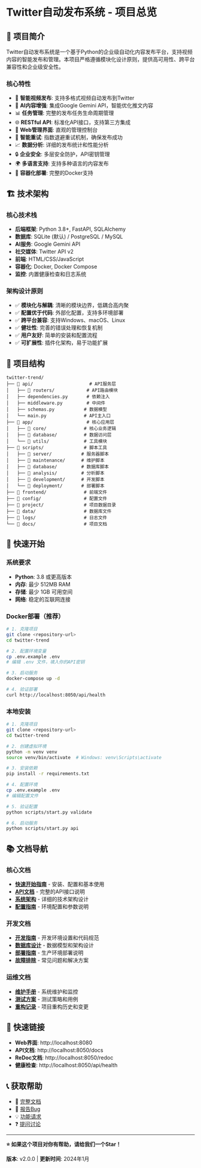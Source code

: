 # Twitter自动发布系统 - 项目总览

## 🌟 项目简介

Twitter自动发布系统是一个基于Python的企业级自动化内容发布平台，支持视频内容的智能发布和管理。本项目严格遵循模块化设计原则，提供高可用性、跨平台兼容性和企业级安全性。

### 核心特性
- 🎥 **智能视频发布**: 支持多格式视频自动发布到Twitter
- 🤖 **AI内容增强**: 集成Google Gemini API，智能优化推文内容
- 📊 **任务管理**: 完整的发布任务生命周期管理
- 🌐 **RESTful API**: 标准化API接口，支持第三方集成
- 📱 **Web管理界面**: 直观的管理控制台
- 🔄 **智能重试**: 指数退避重试机制，确保发布成功
- 📈 **数据分析**: 详细的发布统计和性能分析
- 🔒 **企业安全**: 多层安全防护，API密钥管理
- 🌍 **多语言支持**: 支持多种语言的内容发布
- 🐳 **容器化部署**: 完整的Docker支持

## 🏗️ 技术架构

### 核心技术栈
- **后端框架**: Python 3.8+, FastAPI, SQLAlchemy
- **数据库**: SQLite (默认) / PostgreSQL / MySQL
- **AI服务**: Google Gemini API
- **社交媒体**: Twitter API v2
- **前端**: HTML/CSS/JavaScript
- **容器化**: Docker, Docker Compose
- **监控**: 内置健康检查和日志系统

### 架构设计原则
- ✅ **模块化与解耦**: 清晰的模块边界，低耦合高内聚
- ✅ **配置优于代码**: 外部化配置，支持多环境部署
- ✅ **跨平台兼容**: 支持Windows、macOS、Linux
- ✅ **健壮性**: 完善的错误处理和恢复机制
- ✅ **用户友好**: 简单的安装和配置流程
- ✅ **可扩展性**: 插件化架构，易于功能扩展

## 📁 项目结构

```
twitter-trend/
├── 📁 api/                     # API服务层
│   ├── 📁 routers/            # API路由模块
│   ├── dependencies.py       # 依赖注入
│   ├── middleware.py         # 中间件
│   ├── schemas.py           # 数据模型
│   └── main.py              # API主入口
├── 📁 app/                    # 核心应用层
│   ├── 📁 core/              # 核心业务逻辑
│   ├── 📁 database/          # 数据访问层
│   └── 📁 utils/             # 工具模块
├── 📁 scripts/               # 脚本工具
│   ├── 📁 server/           # 服务器脚本
│   ├── 📁 maintenance/      # 维护脚本
│   ├── 📁 database/         # 数据库脚本
│   ├── 📁 analysis/         # 分析脚本
│   ├── 📁 development/      # 开发脚本
│   └── 📁 deployment/       # 部署脚本
├── 📁 frontend/              # 前端文件
├── 📁 config/                # 配置文件
├── 📁 project/               # 项目数据目录
├── 📁 data/                  # 数据库文件
├── 📁 logs/                  # 日志文件
└── 📁 docs/                  # 项目文档
```

## 🚀 快速开始

### 系统要求
- **Python**: 3.8 或更高版本
- **内存**: 最少 512MB RAM
- **存储**: 最少 1GB 可用空间
- **网络**: 稳定的互联网连接

### Docker部署（推荐）

```bash
# 1. 克隆项目
git clone <repository-url>
cd twitter-trend

# 2. 配置环境变量
cp .env.example .env
# 编辑 .env 文件，填入你的API密钥

# 3. 启动服务
docker-compose up -d

# 4. 验证部署
curl http://localhost:8050/api/health
```

### 本地安装

```bash
# 1. 克隆项目
git clone <repository-url>
cd twitter-trend

# 2. 创建虚拟环境
python -m venv venv
source venv/bin/activate  # Windows: venv\Scripts\activate

# 3. 安装依赖
pip install -r requirements.txt

# 4. 配置环境
cp .env.example .env
# 编辑配置文件

# 5. 验证配置
python scripts/start.py validate

# 6. 启动服务
python scripts/start.py api
```

## 📚 文档导航

### 核心文档
- [**快速开始指南**](01_快速开始指南.md) - 安装、配置和基本使用
- [**API文档**](02_API文档.md) - 完整的API接口说明
- [**系统架构**](03_系统架构.md) - 详细的技术架构设计
- [**配置指南**](04_配置指南.md) - 环境配置和参数说明

### 开发文档
- [**开发指南**](05_开发指南.md) - 开发环境设置和代码规范
- [**数据库设计**](06_数据库设计.md) - 数据模型和架构设计
- [**部署指南**](07_部署指南.md) - 生产环境部署说明
- [**故障排除**](08_故障排除.md) - 常见问题和解决方案

### 运维文档
- [**维护手册**](09_维护手册.md) - 系统维护和监控
- [**测试方案**](10_测试方案.md) - 测试策略和用例
- [**重构记录**](11_重构记录.md) - 项目重构历史和变更

## 🔗 快速链接

- **Web界面**: http://localhost:8080
- **API文档**: http://localhost:8050/docs
- **ReDoc文档**: http://localhost:8050/redoc
- **健康检查**: http://localhost:8050/api/health

## 📞 获取帮助

- 📖 [完整文档](docs/)
- 🐛 [报告Bug](../../issues/new?template=bug_report.md)
- 💡 [功能请求](../../issues/new?template=feature_request.md)
- ❓ [提问讨论](../../discussions)

---

**⭐ 如果这个项目对你有帮助，请给我们一个Star！**

**版本**: v2.0.0 | **更新时间**: 2024年1月